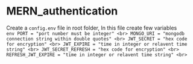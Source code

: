# MERN_authentication

Create a `config.env` file in root folder, In this file create few variables <br>
`env PORT = "port number must be integer" <br> MONGO_URI = "mongodb connection string within double quotes" <br> JWT_SECRET = "hex code for encryption" <br> JWT_EXPIRE = "time in integer or relavent time string" <br> JWT_SECRET_REFRESH = "hex code for encryption" <br> REFRESH_JWT_EXPIRE = "time in integer or relavent time string" <br> `
